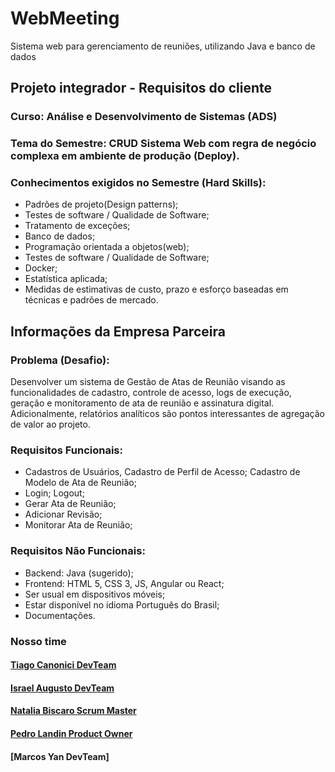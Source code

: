 # WebMeeting
Sistema web para gerenciamento de reuniões, utilizando Java e banco de dados

## Projeto integrador - Requisitos do cliente
### Curso: Análise e Desenvolvimento de Sistemas (ADS)
### Tema do Semestre: CRUD Sistema Web com regra de negócio complexa em ambiente de produção (Deploy).

### Conhecimentos exigidos no Semestre (Hard Skills):
* Padrões de projeto(Design patterns);
* Testes de software / Qualidade de Software;
* Tratamento de exceções;
* Banco de dados;
* Programação orientada a objetos(web);
* Testes de software / Qualidade de Software;
* Docker;
* Estatística aplicada;
* Medidas de estimativas de custo, prazo e esforço baseadas em técnicas e padrões de mercado.


## Informações da Empresa Parceira
### Problema (Desafio):
Desenvolver um sistema de Gestão de Atas de Reunião visando as funcionalidades de cadastro, controle de acesso, logs de execução, geração e monitoramento de ata de reunião e assinatura digital. Adicionalmente, relatórios analíticos são pontos interessantes de agregação de valor ao projeto.

### Requisitos Funcionais:
* Cadastros de Usuários, Cadastro de Perfil de Acesso; Cadastro de Modelo de Ata de Reunião;
* Login; Logout;
* Gerar Ata de Reunião;
* Adicionar Revisão;
* Monitorar Ata de Reunião;

### Requisitos Não Funcionais:
* Backend: Java (sugerido);
* Frontend: HTML 5, CSS 3, JS, Angular ou React;
* Ser usual em dispositivos móveis;
* Estar disponível no idioma Português do Brasil;
* Documentações.

### Nosso time
#### [Tiago Canonici DevTeam](https://github.com/thiagoCan)
#### [Israel Augusto DevTeam](https://github.com/IsraelAugusto0110)
#### [Natalia Biscaro Scrum Master](https://github.com/NataliaBiscaro)
#### [Pedro Landin Product Owner](https://github.com/Pedro-Landin)
#### [Marcos Yan DevTeam]
